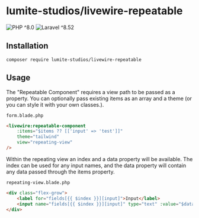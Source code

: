# lumite-studios/livewire-repeatable

![PHP ^8.0](https://img.shields.io/badge/PHP-%5E8.0-787CB5?style=for-the-badge&logo=php)
![Laravel ^8.52](https://img.shields.io/badge/Laravel-%5E8.52-fb503b?style=for-the-badge&logo=laravel)

## Installation
`composer require lumite-studios/livewire-repeatable`

## Usage
The "Repeatable Component" requires a view path to be passed as a property. You can optionally pass existing items as an array and a theme (or you can style it with your own classes.).

`form.blade.php`
```html
<livewire:repeatable-component
	:items="$items ?? [['input' => 'test']]"
	theme="tailwind"
	view="repeating-view"
/>
```

Within the repeating view an index and a data property will be available. The index can be used for any input names, and the data property will contain any data passed through the items property.

`repeating-view.blade.php`
```html
<div class="flex-grow">
	<label for="fields[{{ $index }}][input]">Input</label>
	<input name="fields[{{ $index }}][input]" type="text" :value="$data['input'] ?? null">
</div>
```
